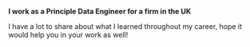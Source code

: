 **I work as a Principle Data Engineer for a firm in the UK**

I have a lot to share about what I learned throughout my career, hope it would help you in your work as well!
